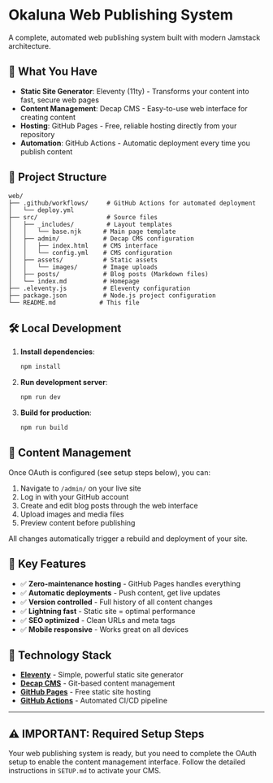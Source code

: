 # Okaluna Web Publishing System

A complete, automated web publishing system built with modern Jamstack architecture.

## 🚀 What You Have

- **Static Site Generator**: Eleventy (11ty) - Transforms your content into fast, secure web pages
- **Content Management**: Decap CMS - Easy-to-use web interface for creating content
- **Hosting**: GitHub Pages - Free, reliable hosting directly from your repository
- **Automation**: GitHub Actions - Automatic deployment every time you publish content

## 📁 Project Structure

```
web/
├── .github/workflows/     # GitHub Actions for automated deployment
│   └── deploy.yml
├── src/                   # Source files
│   ├── _includes/         # Layout templates
│   │   └── base.njk      # Main page template
│   ├── admin/            # Decap CMS configuration
│   │   ├── index.html    # CMS interface
│   │   └── config.yml    # CMS configuration
│   ├── assets/           # Static assets
│   │   └── images/       # Image uploads
│   ├── posts/            # Blog posts (Markdown files)
│   └── index.md          # Homepage
├── .eleventy.js          # Eleventy configuration
├── package.json          # Node.js project configuration
└── README.md            # This file
```

## 🛠️ Local Development

1. **Install dependencies**:
   ```bash
   npm install
   ```

2. **Run development server**:
   ```bash
   npm run dev
   ```

3. **Build for production**:
   ```bash
   npm run build
   ```

## 📝 Content Management

Once OAuth is configured (see setup steps below), you can:

1. Navigate to `/admin/` on your live site
2. Log in with your GitHub account
3. Create and edit blog posts through the web interface
4. Upload images and media files
5. Preview content before publishing

All changes automatically trigger a rebuild and deployment of your site.

## 🎯 Key Features

- ✅ **Zero-maintenance hosting** - GitHub Pages handles everything
- ✅ **Automatic deployments** - Push content, get live updates
- ✅ **Version controlled** - Full history of all content changes  
- ✅ **Lightning fast** - Static site = optimal performance
- ✅ **SEO optimized** - Clean URLs and meta tags
- ✅ **Mobile responsive** - Works great on all devices

## 🔧 Technology Stack

- **[Eleventy](https://www.11ty.dev/)** - Simple, powerful static site generator
- **[Decap CMS](https://decapcms.org/)** - Git-based content management
- **[GitHub Pages](https://pages.github.com/)** - Free static site hosting
- **[GitHub Actions](https://github.com/features/actions)** - Automated CI/CD pipeline

---

## ⚠️ IMPORTANT: Required Setup Steps

Your web publishing system is ready, but you need to complete the OAuth setup to enable the content management interface. Follow the detailed instructions in `SETUP.md` to activate your CMS.